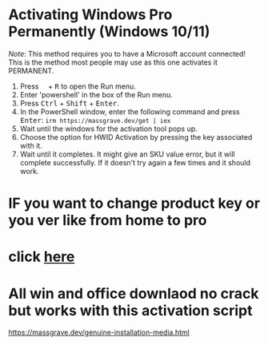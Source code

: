 # Activating Windows Pro Permanently (Windows 10/11)
*Note*: This method requires you to have a Microsoft account connected!
This is the method most people may use as this one activates it PERMANENT.
1. Press <kbd><img src="https://svgshare.com/i/dg_.svg" width="11"></kbd> + <kbd>R</kbd> to open the Run menu.
2. Enter 'powershell' in the box of the Run menu.
3. Press <kbd>Ctrl</kbd> + <kbd>Shift</kbd> + <kbd>Enter</kbd>.
4. In the PowerShell window, enter the following command and press <kbd>Enter</kbd>:
``irm https://massgrave.dev/get | iex``
5. Wait until the windows for the activation tool pops up.
6. Choose the option for HWID Activation by pressing the key associated with it.
7. Wait until it completes. It might give an SKU value error, but it will complete successfully. If it doesn't try again a few times and it should work.


# IF you want to change product key or you ver like from home to pro 
# click [here](https://github.com/nityam2007/win-office/blob/fdc60cf0f7e339f514d64c6b72bfecbedd9645ae/key.md) #

# All win and office downlaod no crack but works with this activation script 

https://massgrave.dev/genuine-installation-media.html
